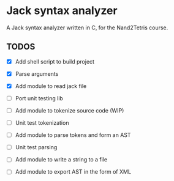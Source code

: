 # Jack syntax analyzer

A Jack syntax analyzer written in C, for the Nand2Tetris course.

## TODOS

- [x] Add shell script to build project
- [x] Parse arguments
- [x] Add module to read jack file
- [ ] Port unit testing lib
- [ ] Add module to tokenize source code (WIP)
- [ ] Unit test tokenization
- [ ] Add module to parse tokens and form an AST
- [ ] Unit test parsing
- [ ] Add module to write a string to a file
- [ ] Add module to export AST in the form of XML

